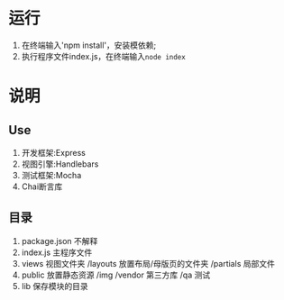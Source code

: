 # 运行
1. 在终端输入'npm install'，安装模依赖;
2. 执行程序文件index.js，在终端输入`node index`

# 说明

## Use
1. 开发框架:Express
2. 视图引擎:Handlebars
3. 测试框架:Mocha
4. Chai断言库

## 目录
1. package.json 不解释
2. index.js 主程序文件
3. views 视图文件夹
	/layouts 放置布局/母版页的文件夹
	/partials 局部文件
4. public 放置静态资源
	/img
	/vendor 第三方库
	/qa 测试
5. lib 保存模块的目录
